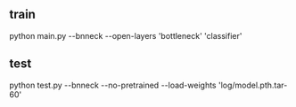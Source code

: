 ## train
python main.py --bnneck --open-layers 'bottleneck' 'classifier'
## test
python test.py --bnneck --no-pretrained --load-weights 'log/model.pth.tar-60'
